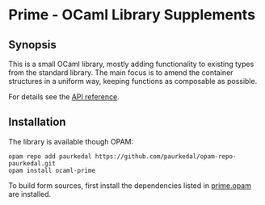 # Prime - OCaml Library Supplements

## Synopsis

This is a small OCaml library, mostly adding functionality to existing types
from the standard library.  The main focus is to amend the container
structures in a uniform way, keeping functions as composable as possible.

For details see the [API reference](http://paurkedal.github.io/ocaml-prime/).

## Installation

The library is available though OPAM:

    opam repo add paurkedal https://github.com/paurkedal/opam-repo-paurkedal.git
    opam install ocaml-prime

To build form sources, first install the dependencies listed in
[prime.opam](prime.opam) are installed.
